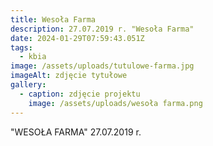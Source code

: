 ```yaml
---
title: Wesoła Farma
description: 27.07.2019 r. "Wesoła Farma"
date: 2024-01-29T07:59:43.051Z
tags:
  - kbia
image: /assets/uploads/tutulowe-farma.jpg
imageAlt: zdjęcie tytułowe
gallery:
  - caption: zdjęcie projektu
    image: /assets/uploads/wesoła farma.png
---
```

"WESOŁA FARMA" 27.07.2019 r.
